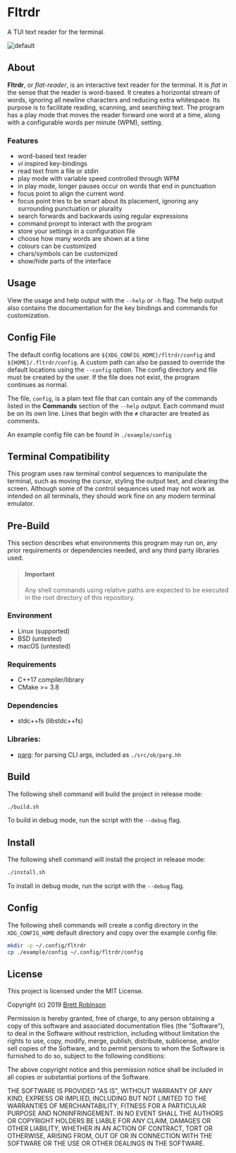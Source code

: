 # Fltrdr
A TUI text reader for the terminal.

![default](https://raw.githubusercontent.com/octobanana/fltrdr/master/assets/default.png)

## About
__Fltrdr__, or *flat-reader*, is an interactive text reader for the terminal.
It is *flat* in the sense that the reader is word-based. It creates a
horizontal stream of words, ignoring all newline characters and reducing extra whitespace.
Its purpose is to facilitate reading, scanning, and searching text.
The program has a play mode that moves the reader forward one word at a time,
along with a configurable words per minute (WPM), setting.

### Features
* word-based text reader
* *vi* inspired key-bindings
* read text from a file or stdin
* play mode with variable speed controlled through WPM
* in play mode, longer pauses occur on words that end in punctuation
* focus point to align the current word
* focus point tries to be smart about its placement,
  ignoring any surrounding punctuation or plurality
* search forwards and backwards using regular expressions
* command prompt to interact with the program
* store your settings in a configuration file
* choose how many words are shown at a time
* colours can be customized
* chars/symbols can be customized
* show/hide parts of the interface

## Usage
View the usage and help output with the `--help` or `-h` flag.
The help output also contains the documentation for the key bindings
and commands for customization.

## Config File
The default config locations are `${XDG_CONFIG_HOME}/fltrdr/config` and `${HOME}/.fltrdr/config`.
A custom path can also be passed to override the default locations using the `--config` option.
The config directory and file must be created by the user.
If the file does not exist, the program continues as normal.

The file, `config`, is a plain text file that can contain any of the commands
listed in the __Commands__ section of the `--help` output.
Each command must be on its own line.
Lines that begin with the `#` character are treated as comments.

An example config file can be found in `./example/config`

## Terminal Compatibility
This program uses raw terminal control sequences to manipulate the terminal,
such as moving the cursor, styling the output text, and clearing the screen.
Although some of the control sequences used may not work as intended on all terminals,
they should work fine on any modern terminal emulator.

## Pre-Build
This section describes what environments this program may run on,
any prior requirements or dependencies needed,
and any third party libraries used.

> #### Important
> Any shell commands using relative paths are expected to be executed in the
> root directory of this repository.

### Environment
* Linux (supported)
* BSD (untested)
* macOS (untested)

### Requirements
* C++17 compiler/library
* CMake >= 3.8

### Dependencies
* stdc++fs (libstdc++fs)

### Libraries:
* [parg](https://github.com/octobanana/parg):
  for parsing CLI args, included as `./src/ob/parg.hh`

## Build
The following shell command will build the project in release mode:
```sh
./build.sh
```
To build in debug mode, run the script with the `--debug` flag.

## Install
The following shell command will install the project in release mode:
```sh
./install.sh
```
To install in debug mode, run the script with the `--debug` flag.

## Config
The following shell commands will create a config directory in the
`XDG_CONFIG_HOME` default directory and copy over the example config file:
```sh
mkdir -p ~/.config/fltrdr
cp ./example/config ~/.config/fltrdr/config
```

## License
This project is licensed under the MIT License.

Copyright (c) 2019 [Brett Robinson](https://octobanana.com/)

Permission is hereby granted, free of charge, to any person obtaining a copy
of this software and associated documentation files (the "Software"), to deal
in the Software without restriction, including without limitation the rights
to use, copy, modify, merge, publish, distribute, sublicense, and/or sell
copies of the Software, and to permit persons to whom the Software is
furnished to do so, subject to the following conditions:

The above copyright notice and this permission notice shall be included in all
copies or substantial portions of the Software.

THE SOFTWARE IS PROVIDED "AS IS", WITHOUT WARRANTY OF ANY KIND, EXPRESS OR
IMPLIED, INCLUDING BUT NOT LIMITED TO THE WARRANTIES OF MERCHANTABILITY,
FITNESS FOR A PARTICULAR PURPOSE AND NONINFRINGEMENT. IN NO EVENT SHALL THE
AUTHORS OR COPYRIGHT HOLDERS BE LIABLE FOR ANY CLAIM, DAMAGES OR OTHER
LIABILITY, WHETHER IN AN ACTION OF CONTRACT, TORT OR OTHERWISE, ARISING FROM,
OUT OF OR IN CONNECTION WITH THE SOFTWARE OR THE USE OR OTHER DEALINGS IN THE
SOFTWARE.

